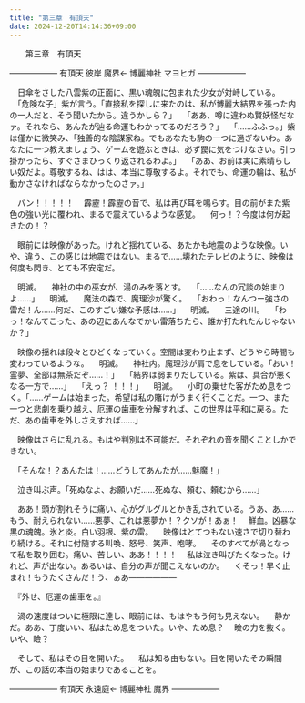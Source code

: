 ```yaml
---
title: "第三章　有頂天"
date: 2024-12-20T14:14:36+09:00
---
```

　　第三章　有頂天




—————―
有頂天
彼岸
魔界←
博麗神社
マヨヒガ
——————



　日傘をさした八雲紫の正面に、黒い魂魄に包まれた少女が対峙している。
　「危険な子」紫が言う。「直接私を探しに来たのは、私が博麗大結界を張った内の一人だと、そう聞いたから。違うかしら？」
　「ああ、噂に違わぬ賢妖怪だなァ。それなら、あんたが辿る命運もわかってるのだろう？」
　「……ふふっ。」紫は僅かに微笑み、「独善的な陰謀家ね。でもあなたも駒の一つに過ぎないわ。あなたに一つ教えましょう、ゲームを遊ぶときは、必ず罠に気をつけなさい。引っ掛かったら、すぐさまひっくり返されるわよ。」
　「ああ、お前は実に素晴らしい奴だよ。尊敬するね、はは、本当に尊敬するよ。それでも、命運の輪は、私が動かさなければならなかったのさァ。」


　パン！！！！！
　霹靂！霹靂の音で、私は再び耳を鳴らす。目の前がまた紫色の強い光に覆われ、まるで震えているような感覚。
　何っ！？今度は何が起きたの！？


　眼前には映像があった。けれど揺れている、あたかも地震のような映像。いや、違う、この感じは地震ではない。まるで……壊れたテレビのように、映像は何度も閃き、とても不安定だ。


　明滅。
　神社の中の巫女が、湯のみを落とす。
　「……なんの冗談の始まりよ……」
　明滅。
　魔法の森で、魔理沙が驚く。
　「おわっ！なんつー強さの雷だ！ん……何だ、このすごい嫌な予感は……」
　明滅。
　三途の川。
　「わっ！なんてこった、あの辺にあんなでかい雷落ちたら、誰か打たれたんじゃないか？」


　映像の揺れは段々とひどくなっていく。空間は変わり止まず、どうやら時間も変わっているような。
　明滅。
　神社内。魔理沙が肩で息をしている。「おい！霊夢、全部は無茶だぞ……！」
　「結界は弱まりだしている。紫は、具合が悪くなる一方で……」
　「えっ？ ！！！」
　明滅。
　小町の乗せた客がため息をつく。「……ゲームは始まった。希望は私の賭けがうまく行くことだ。一つ、また一つと悲劇を乗り越え、厄運の歯車を分解すれば、この世界は平和に戻る。ただ、あの歯車を外しさえすれば……」


　映像はさらに乱れる。もはや判別は不可能だ。それぞれの音を聞くことしかできない。

　「そんな！？あんたは！……どうしてあんたが……魅魔！」


　泣き叫ぶ声。「死ぬなよ、お願いだ……死ぬな、頼む、頼むから……」



　ああ！頭が割れそうに痛い、心がグルグルとかき乱されている。うあ、あ……もう、耐えられない……悪夢、これは悪夢か！？クソが！あぁ！
　鮮血。凶暴な黒の魂魄。氷と炎。白い羽根、紫の雷。
　映像はとてつもない速さで切り替わり続ける。それに付随する叫喚、怒号、笑声、咆哮。
　そのすべてが渦となって私を取り囲む。痛い、苦しい、ああ！！！！
　私は泣き叫びたくなった。けれど、声が出ない。あるいは、自分の声が聞こえないのか。
　くそっ！早く止まれ！もうたくさんだ！う、ぁあ――――――


　『外せ、厄運の歯車を。』


　渦の速度はついに極限に達し、眼前には、もはやもう何も見えない。
　静かだ。ああ、丁度いい、私はため息をついた。いや、ため息？
　瞼の力を抜く。いや、瞼？


　そして、私はその目を開いた。
　私は知る由もない。目を開いたその瞬間が、この話の本当の始まりであることを。





—————―
有頂天
永遠庭←
博麗神社
魔界
——————
